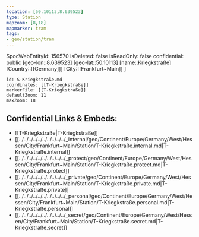 ```yaml
---
location: [50.10113,8.639523]
type: Station 
mapzoom: [8,18] 
mapmarker: tram 
tags:
- geo/station/tram
---
```

SpocWebEntityId: 156570
isDeleted: false
isReadOnly: false
confidential: public
[geo-lon::8.639523]
[geo-lat::50.10113]
[name::Kriegkstraße]
[Country::[[Germany]]]
[City:[[Frankfurt~Main]] ]


```leaflet
id: S-Kriegkstraße.md
coordinates: [[T-Kriegkstraße]]
markerFile: [[T-Kriegkstraße]]
defaultZoom: 11 
maxZoom: 18
```


## Confidential Links & Embeds: 
- [[T-Kriegkstraße|T-Kriegkstraße]] 
- [[../../../../../../../../../../_internal/geo/Continent/Europe/Germany/West/Hessen/City/Frankfurt~Main/Station/T-Kriegkstraße.internal.md|T-Kriegkstraße.internal]] 
- [[../../../../../../../../../../_protect/geo/Continent/Europe/Germany/West/Hessen/City/Frankfurt~Main/Station/T-Kriegkstraße.protect.md|T-Kriegkstraße.protect]] 
- [[../../../../../../../../../../_private/geo/Continent/Europe/Germany/West/Hessen/City/Frankfurt~Main/Station/T-Kriegkstraße.private.md|T-Kriegkstraße.private]] 
- [[../../../../../../../../../../_personal/geo/Continent/Europe/Germany/West/Hessen/City/Frankfurt~Main/Station/T-Kriegkstraße.personal.md|T-Kriegkstraße.personal]] 
- [[../../../../../../../../../../_secret/geo/Continent/Europe/Germany/West/Hessen/City/Frankfurt~Main/Station/T-Kriegkstraße.secret.md|T-Kriegkstraße.secret]] 
